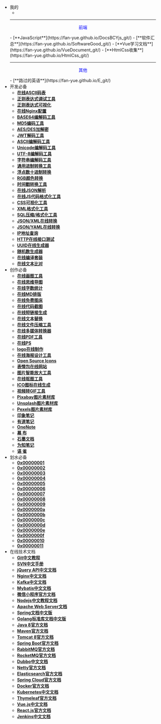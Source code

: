 - 我的
  - [    ]()
  <hr/>
  <p align="center">
    <font color=blue>前端</font>
  </p>
  - [**JavaScript**](https://fan-yue.github.io/DocsBCYjs_git/)
  - [**软件汇总**](https://fan-yue.github.io/SoftwareGood_git/)
  - [**Vue学习文档**](https://fan-yue.github.io/VueDocument_git/)
  - [**HtmlCss收集**](https://fan-yue.github.io/HtmlCss_git/)
  <hr>
  <p align="center">
    <font color=blue>其他</font>
  </p>
  - [**路过的英语**](https://fan-yue.github.io/E_git/)
- 开发必备
  - [**在线ASCII码表**](http://www.fly63.com/tool/ascii/)
  - [**正则表达式调试工具**](https://regexr.com/)
  - [**正则表达式可视化**](https://jex.im/regulex/)
  - [**在线Nginx配置**](https://nginxconfig.io/)
  - [**BASE64编解码工具**](https://base64.supfree.net/)
  - [**MD5编码工具**](https://www.zxgj.cn/g/md5)
  - [**AES/DES加解密**](http://www.fly63.com/tool/cipher/)
  - [**JWT解码工具**](http://jwt.calebb.net/)
  - [**ASCII编解码工具**](https://www.matools.com/code-convert-ascii)
  - [**Unicode编解码工具**](https://www.zxgj.cn/g/unicode)
  - [**UTF-8编解码工具**](https://www.zxgj.cn/g/utf8)
  - [**字符串编解码工具**](https://www.zxgj.cn/g/enstring)
  - [**通用进制转换工具**](https://www.zxgj.cn/g/jinzhi)
  - [**浮点数十进制转换**](http://www.binaryconvert.com/)
  - [**RGB颜色转换**](https://www.zxgj.cn/g/yansezhi)
  - [**时间戳转换工具**](https://www.zxgj.cn/g/unix)
  - [**在线JSON解析**](http://www.json.cn/)
  - [**在线JS代码格式化工具**](https://prettier.io/playground/)
  - [**CSS可视化工具**](https://enjoycss.com/)
  - [**XML格式化工具**](https://www.zxgj.cn/g/xmlformat)
  - [**SQL压缩/格式化工具**](https://www.zxgj.cn/g/sqlformat)
  - [**JSON/XML在线转换**](https://www.zxgj.cn/g/jsonxml)
  - [**JSON/YAML在线转换**](http://www.fly63.com/tool/jsonyaml/)
  - [**IP地址查询**](https://www.ipip.net/ip.html)
  - [**HTTP在线接口测试**](http://www.fly63.com/php/http/)
  - [**UUID在线生成器**](https://www.zxgj.cn/g/uuid)
  - [**随机数生成器**](https://www.zxgj.cn/g/suijishu)
  - [**在线编译套装**](https://c.runoob.com/)
  - [**在线文本比对**](http://www.fly63.com/tool/textdiff/)
- 创作必备
  - [**在线画图工具**](https://www.processon.com/)
  - [**在线思维导图**](http://www.mindline.cn/webapp)
  - [**在线字数统计**](https://www.eteste.com/)
  - [**在线MD排版**](https://mdnice.com/)
  - [**在线免费图床**](https://sm.ms/)
  - [**在线代码截图**](https://carbon.now.sh/)
  - [**在线短链接生成**](http://mrw.so/)
  - [**在线文本替换**](http://www.fly63.com/tool/textreplace/)
  - [**在线文件压缩工具**](https://docsmall.com/)
  - [**在线多媒体转换器**](https://cn.office-converter.com/)
  - [**在线PDF工具**](https://smallpdf.com/cn/pdf-tools)
  - [**在线PS**](https://www.uupoop.com/)
  - [**logo在线制作**](http://www.uugai.com/)
  - [**在线海报设计工具**]( https://www.designcap.com/)
  - [**Open Source Icons**](https://feathericons.com/)
  - [**表情包在线网站**](https://fabiaoqing.com/)
  - [**图片智能放大工具**](https://bigjpg.com/)
  - [**在线抠图工具**](https://www.remove.bg/zh)
  - [**ICO图标在线生成**](http://www.fly63.com/php/ico/)
  - [**视频转GIF工具**](http://www.fly63.com/tool/giftxt/)
  - [**Pixabay图片素材库**](https://pixabay.com/zh/)
  - [**Unsplash图片素材库**](https://unsplash.com)
  - [**Pexels图片素材库**](http://www.pexels.com)
  - [**印象笔记**](https://www.yinxiang.com/)
  - [**有道笔记**](https://note.youdao.com/)
  - [**OneNote**](https://www.onenote.com/)
  - [**幕 布**](https://mubu.com/)
  - [**石墨文档**](ttps://shimo.im/)
  - [**为知笔记**](https://www.wiz.cn/)
  - [**语 雀**](https://www.yuque.com/)
- 划水必备
  - [**0x00000001**](https://www.bilibili.com/)
  - [**0x00000002**](https://mo.fish/)
  - [**0x00000003**](http://www.mazegenerator.net/)
  - [**0x00000004**](https://duomoyu.com/)
  - [**0x00000005**](http://slither.io/)
  - [**0x00000006**](https://www.anyknew.com/#/)
  - [**0x00000007**](http://gogoame.sumbioun.com/)
  - [**0x00000008**](https://flipanim.com/)
  - [**0x00000009**](https://zty.pe/)
  - [**0x0000000a**](https://aidn.jp/mikutap/)
  - [**0x0000000b**](http://zoomquilt.org/)
  - [**0x0000000c**](https://lab.bangbang93.com/wsyw)
  - [**0x0000000d**](https://lmbtfy.cn/)
  - [**0x0000000e**](https://suulnnka.github.io/BullshitGenerator/index.html)
  - [**0x0000000f**](https://zzkia.noddl.me/)
  - [**0x00000010**](https://www.dgtle.com/)
  - [**0x00000011**](https://sspai.com/)
- 在线技术文档
  - [**Git中文教程**](https://git-scm.com/book/zh/v2)
  - [**SVN中文手册**](http://svnbook.red-bean.com/nightly/zh/index.html)
  - [**jQuery API中文文档**](https://jquery.cuishifeng.cn/)
  - [**Nginx中文文档**](https://www.nginx.cn/doc/index.html)
  - [**Kafka中文文档**](https://kafka.apachecn.org/)
  - [**Mybatis中文文档**](https://mybatis.org/mybatis-3/zh/index.html)
  - [**微信小程序官方文档**](https://developers.weixin.qq.com/miniprogram/dev/framework/)
  - [**Nodejs中文教程文档**](http://nodejs.cn/learn)
  - [**Apache Web Server文档**](http://httpd.apache.org/docs/)
  - [**Spring文档中文版**](https://www.springcloud.cc/spring-reference.html)
  - [**Golang标准库文档中文版**](https://studygolang.com/pkgdoc)
  - [**Java 8官方文档**](https://docs.oracle.com/javase/8/docs/api/index.html)
  - [**Maven官方文档**](http://maven.apache.org/guides/)
  - [**Tomcat 8官方文档**](http://tomcat.apache.org/tomcat-8.0-doc/index.html)
  - [**Spring Boot官方文档**](https://docs.spring.io/spring-boot/docs/current/reference/htmlsingle/)
  - [**RabbitMQ官方文档**](https://www.rabbitmq.com/documentation.html)
  - [**RocketMQ官方文档**](http://rocketmq.apache.org/docs/quick-start/)
  - [**Dubbo中文文档**](https://dubbo.apache.org/zh/docs/)
  - [**Netty官方文档**](https://netty.io/wiki/index.html)
  - [**Elasticsearch官方文档**](https://www.elastic.co/guide/en/elasticsearch/reference/current/index.html)
  - [**Spring Cloud官方文档**](https://spring.io/projects/spring-cloud)
  - [**Docker官方文档**](https://docs.docker.com/get-started/)
  - [**Kubernetes中文文档**](https://kubernetes.io/zh/docs/home/)
  - [**Thymeleaf官方文档**](https://www.thymeleaf.org/documentation.html)
  - [**Vue.js中文文档**](https://cn.vuejs.org/v2/guide/)
  - [**React.js官方文档**](https://reactjs.org/docs/getting-started.html)
  - [**Jenkins中文文档**](https://www.jenkins.io/zh/doc/)